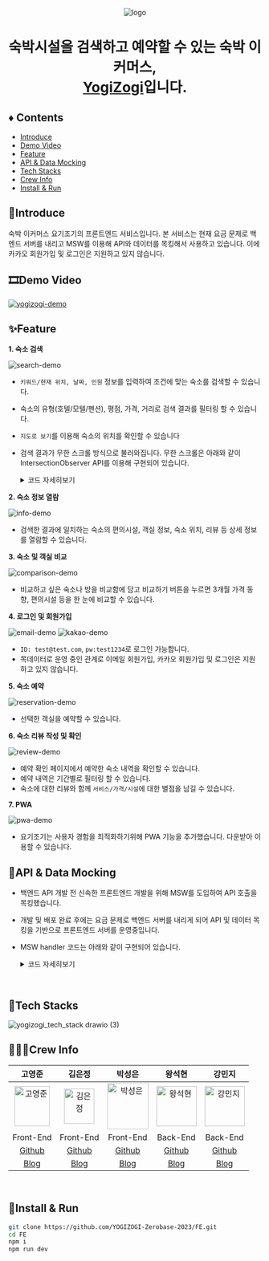<p align='center'><img alt='logo' src='https://github.com/YOGIZOGI-Zerobase-2023/FE/assets/116236689/a508c41e-90d7-4cd5-868f-b760d519a916'></p>
<h1 align='center'>숙박시설을 검색하고 예약할 수 있는 숙박 이커머스, <br /> <a href='https://yogizogi.vercel.app/' color='red'>YogiZogi</a>입니다.</h1>

## ♦️ Contents

- [Introduce](#introduce)
- [Demo Video](#demo-video)
- [Feature](#feature)
- [API & Data Mocking](#api--data-mocking)
- [Tech Stacks](#tech-stacks)
- [Crew Info](#crew-info)
- [Install & Run](#install--run)
  <br />

## 🎉Introduce

숙박 이커머스 요기조기의 프론트엔드 서비스입니다. 본 서비스는 현재 요금 문제로 백엔드 서버를 내리고 MSW를 이용해 API와 데이터를 목킹해서 사용하고 있습니다. 이에 카카오 회원가입 및 로그인은 지원하고 있지 않습니다.

## 🎞Demo Video

[![yogizogi-demo](http://img.youtube.com/vi/GPzHwhCmJU4/0.jpg)](https://youtu.be/GPzHwhCmJU4)

## ✨Feature

<strong>1. 숙소 검색</strong>

<img alt='search-demo' src='https://github.com/cloudedpanther/YogiZogi-FE/assets/76900250/2472ccb9-4e7a-41a4-bf65-ec565db7ea0e'>

- `키워드/현재 위치, 날짜, 인원` 정보를 입력하여 조건에 맞는 숙소를 검색할 수 있습니다.
- 숙소의 유형(호텔/모텔/펜션), 평점, 가격, 거리로 검색 결과를 필터링 할 수 있습니다.
- `지도로 보기`를 이용해 숙소의 위치를 확인할 수 있습니다
- 검색 결과가 무한 스크롤 방식으로 불러와집니다. 무한 스크롤은 아래와 같이 IntersectionObserver API를 이용해 구현되어 있습니다.
  <details>
    <summary>코드 자세히보기</summary>

  ```ts
  // 옵저버 생성/관리를 위한 커스텀 훅
  const useIntersectionObserver = (callback: () => void) => {
    const observer = useRef(
      new IntersectionObserver(
        (entries) => {
          entries.forEach((entry) => {
            if (entry.isIntersecting) {
              callback();
            }
          });
        },
        { threshold: 0.3 }
      )
    );

    const observe = (element: HTMLDivElement) => {
      observer.current.observe(element);
    };

    const unobserve = (element: HTMLDivElement) => {
      observer.current.unobserve(element);
    };

    return [observe, unobserve];
  };

  // 옵저버 타겟 설정
  const observerTarget = useRef<HTMLDivElement>(null);

  // 옵저버 생성
  const [observe, unobserve] = useIntersectionObserver(async () => {
    setIsLoading(true);
  });

  // 옵저버 타겟의 display 설정읋 위한 함수
  const showObserver = useCallback(() => {
    if (!observerTarget.current) return;

    observerTarget.current.classList.remove('hidden');
    observerTarget.current.classList.add(
      'flex',
      'justify-center',
      'items-center'
    );
  }, [observerTarget]);

  const hideObserver = useCallback(() => {
    if (!observerTarget.current) return;

    observerTarget.current.classList.remove(
      'flex',
      'justify-center',
      'items-center'
    );
    observerTarget.current.classList.add('hidden');
  }, [observerTarget]);

  // 옵저버 구동 설정을 위한 함수
  const startObserving = useCallback(() => {
    if (observerTarget.current !== null) {
      showObserver();
      observe(observerTarget.current);
    }
  }, [observerTarget]);

  const stopObserving = useCallback(() => {
    if (observerTarget.current !== null) {
      unobserve(observerTarget.current);
    }
  }, [observerTarget]);

  // 숙소 보기 설정에 따른 옵저버 상태 변경을 위한 함수
  const handleViewToggle = useCallback(() => {
    setViewType((viewType) => {
      const nextValue = !viewType;
      if (!observerTarget.current) {
        return nextValue;
      }

      if (nextValue === View.MAP) {
        stopObserving();
        hideObserver();
        return nextValue;
      }

      if (!isDataEnd && nextValue === View.LIST) {
        startObserving();
      }

      return nextValue;
    });
  }, [viewType]);

  // 로딩 상태가 변경될 경우 작동하는 옵저버 상태 변경을 위한 함수
  useEffect(() => {
    if (observerTarget.current === null) {
      return;
    }

    if (isLoading) {
      stopObserving();

      const loadData = async () => {
        await handleDetailedSearch();
        searchParams.current.page++;
        setIsLoading(false);
      };
      loadData();
      return;
    }

    if (!isDataEnd && viewType === View.LIST) {
      startObserving();
      return;
    }

    hideObserver();
  }, [isLoading]);
  ```

  </details>

<strong>2. 숙소 정보 열람</strong>

<img alt='info-demo' src='https://github.com/cloudedpanther/YogiZogi-FE/assets/76900250/c11d3451-ccfe-4e80-8419-14d6d58f5e79' />

- 검색한 결과에 일치하는 숙소의 편의시설, 객실 정보, 숙소 위치, 리뷰 등 상세 정보를 열람할 수 있습니다.

<strong>3. 숙소 및 객실 비교</strong>

<img alt='comparison-demo' src='https://github.com/cloudedpanther/YogiZogi-FE/assets/76900250/3bf1c2fb-3aab-443f-befe-21a4eaeaddd0' />

- 비교하고 싶은 숙소나 방을 비교함에 담고 비교하기 버튼을 누르면 3개월 가격 동향, 편의시설 등을 한 눈에 비교할 수 있습니다.

<strong>4. 로그인 및 회원가입</strong>

<img alt='email-demo' src='https://github.com/cloudedpanther/YogiZogi-FE/assets/76900250/7aab7704-3bca-4baa-ae38-e6c3aba7559f' />
<img alt='kakao-demo' src='https://github.com/cloudedpanther/YogiZogi-FE/assets/76900250/60f7c4ed-dfe0-4f0e-8330-75e9b38b6aff' />

- `ID: test@test.com`, `pw:test1234`로 로그인 가능합니다.
- 목데이터로 운영 중인 관계로 이메일 회원가입, 카카오 회원가입 및 로그인은 지원하고 있지 않습니다.

<strong>5. 숙소 예약</strong>

<img alt='reservation-demo' src='https://github.com/cloudedpanther/YogiZogi-FE/assets/76900250/8dd075ad-4787-4b38-89a1-975177195983' />

- 선택한 객실을 예약할 수 있습니다.

<strong>6. 숙소 리뷰 작성 및 확인</strong>

<img alt='review-demo' src='https://github.com/cloudedpanther/YogiZogi-FE/assets/76900250/5c116756-0510-4065-9461-ef3fdda17382' />

- 예약 확인 페이지에서 예약한 숙소 내역을 확인할 수 있습니다.
- 예약 내역은 기간별로 필터링 할 수 있습니다.
- 숙소에 대한 리뷰와 함께 `서비스/가격/시설`에 대한 별점을 남길 수 있습니다.

<strong>7. PWA</strong>

<img alt='pwa-demo' src='https://github.com/cloudedpanther/YogiZogi-FE/assets/76900250/7721ab1a-0716-46d1-996e-06eacb65077b)' />

- 요기조기는 사용자 경험을 최적화하기위해 PWA 기능을 추가했습니다. 다운받아 이용할 수 있습니다.
  <br />

## 🛒API & Data Mocking

- 백엔드 API 개발 전 신속한 프론트엔드 개발을 위해 MSW를 도입하여 API 호출을 목킹했습니다.
- 개발 및 배포 완료 후에는 요금 문제로 백엔드 서버를 내리게 되어 API 및 데이터 목킹을 기반으로 프론트엔드 서버를 운영중입니다.
- MSW handler 코드는 아래와 같이 구현되어 있습니다.
  <details>
    <summary>코드 자세히보기</summary>
    
    ```ts
    const handlers = [
    // MSW handler 코드
    ];
    ```
  </details>
<br />

## 🔧Tech Stacks

![yogizogi_tech_stack drawio (3)](https://github.com/YOGIZOGI-Zerobase-2023/FE/assets/116236689/8705ff4a-5526-4392-8eca-f172810ce776)
<br />

## 👩‍👧‍👦Crew Info

|                                                                         고영준                                                                          |                                                                        김은정                                                                        |                                                                         박성은                                                                          |                                                                         왕석현                                                                          |                                                                         강민지                                                                          |
| :-----------------------------------------------------------------------------------------------------------------------------------------------------: | :--------------------------------------------------------------------------------------------------------------------------------------------------: | :-----------------------------------------------------------------------------------------------------------------------------------------------------: | :-----------------------------------------------------------------------------------------------------------------------------------------------------: | :-----------------------------------------------------------------------------------------------------------------------------------------------------: |
| <img src="https://user-images.githubusercontent.com/89354370/159485964-95cade06-01fa-4765-b0ea-5daae66db82b.png" alt="고영준" width=70px height=80px /> | <img src="https://github.com/YOGIZOGI-Zerobase-2023/FE/assets/116236689/0b9696da-b45f-48ee-a442-6b317c7926d6" alt="김은정" width=60px height=70px /> | <img src="https://user-images.githubusercontent.com/89354370/159486446-3e8bd873-bfaf-4c33-b211-08ac8eee9941.jpg" alt="박성은" width=82px height=92px /> | <img src="https://user-images.githubusercontent.com/89354370/159485282-568e61d9-c0da-4f71-914f-5a586f23ba4e.jpg" alt="왕석현" width=80px height=80px /> | <img src="https://user-images.githubusercontent.com/89354370/159486647-926d1dd2-5a52-4fc6-8944-3da6cb88748c.jpg" alt="강민지" width=80px height=80px /> |
|                                                                        Front-End                                                                        |                                                                      Front-End                                                                       |                                                                        Front-End                                                                        |                                                                        Back-End                                                                         |                                                                        Back-End                                                                         |
|                                                       [Github](https://github.com/cloudedpanther)                                                       |                                                         [Github](https://github.com/Ryomi-j)                                                         |                                                          [Github](https://github.com/bbung95)                                                           |                                                           [Github](https://github.com/wsh096)                                                           |                                                          [Github](https://github.com/pumkinni)                                                          |
|                                                      [Blog](https://blog.naver.com/cloudedpanther)                                                      |                                                         [Blog](https://premubo.tistory.com/)                                                         |                                                             [Blog](https://velog.io/@bbung)                                                             |                                                            [Blog](https://velog.io/@wsh096)                                                             |                                                          [Blog](https://pumkinni.tistory.com/)                                                          |

<br/>

## 🔨Install & Run

```bash
git clone https://github.com/YOGIZOGI-Zerobase-2023/FE.git
cd FE
npm i
npm run dev
```
